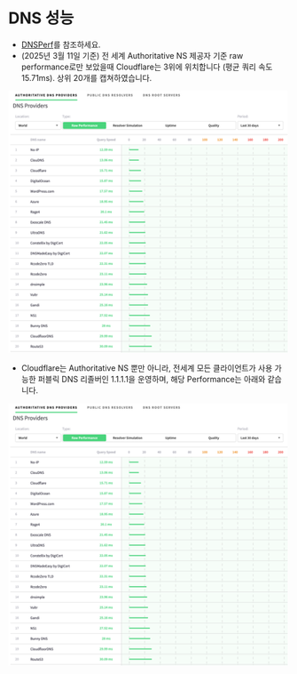 # DNS 성능
- [DNSPerf](https://www.dnsperf.com/#!dns-providers)를 참조하세요.
- (2025년 3월 11일 기준) 전 세계 Authoritative NS 제공자 기준 raw performance로만 보았을때 Cloudflare는 3위에 위치합니다 (평균 쿼리 속도 15.71ms). 상위 20개를 캡쳐하였습니다.

![DNS performance](../assets/img/dns_provider.png)

- Cloudflare는 Authoritative NS 뿐만 아니라, 전세계 모든 클라이언트가 사용 가능한 퍼블릭 DNS 리졸버인 1.1.1.1을 운영하며, 해당 Performance는 아래와 같습니다.

![DNS resolver performance](../assets/img/dns_resolver.png)

# 